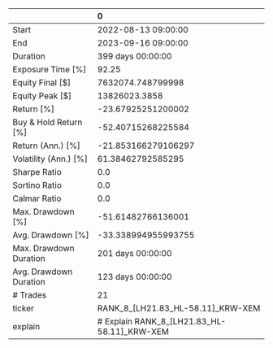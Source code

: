|                        | 0                                           |
|:-----------------------|:--------------------------------------------|
| Start                  | 2022-08-13 09:00:00                         |
| End                    | 2023-09-16 09:00:00                         |
| Duration               | 399 days 00:00:00                           |
| Exposure Time [%]      | 92.25                                       |
| Equity Final [$]       | 7632074.748799998                           |
| Equity Peak [$]        | 13826023.3858                               |
| Return [%]             | -23.67925251200002                          |
| Buy & Hold Return [%]  | -52.40715268225584                          |
| Return (Ann.) [%]      | -21.853166279106297                         |
| Volatility (Ann.) [%]  | 61.38462792585295                           |
| Sharpe Ratio           | 0.0                                         |
| Sortino Ratio          | 0.0                                         |
| Calmar Ratio           | 0.0                                         |
| Max. Drawdown [%]      | -51.61482766136001                          |
| Avg. Drawdown [%]      | -33.338994955993755                         |
| Max. Drawdown Duration | 201 days 00:00:00                           |
| Avg. Drawdown Duration | 123 days 00:00:00                           |
| # Trades               | 21                                          |
| ticker                 | RANK_8_[LH21.83_HL-58.11]_KRW-XEM           |
| explain                | # Explain RANK_8_[LH21.83_HL-58.11]_KRW-XEM |